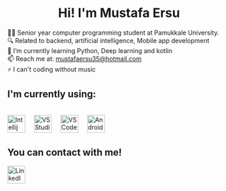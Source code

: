<h1 align="center">Hi! I'm Mustafa Ersu </h1>

<p align="left">👨‍💻 Senior year computer programming student at Pamukkale University.<br>
🔍 Related to backend, artificial intelligence, Mobile app development<br>
🌱 I’m currently learning Python, Deep learning and kotlin<br>
📫 Reach me at: <a href="mailto:mustafaersu35@hotmail.com">mustafaersu35@hotmail.com</a><br>
⚡ I can't coding without music<br>
</p>
<h2 align="left">I'm currently using:</h2><br>
<div align="left">
  <img src="https://www.stickpng.com/es/img/iconos-logotipos-emojis/companias-technologicas/logo-intellij-idea" height="40" alt="Intellij Idea" />
  <img width="12" />
  <img src="[https://www.stickpng.com/es/img/iconos-logotipos-emojis/companias-technologicas/icono-del-logotipo-de-visual-studio]" height="40" alt="VS Studio" />
  <img width="12" />
  <img src="[https://www.stickpng.com/es/img/iconos-logotipos-emojis/ranunculos/miniatura-del-logotipo-de-visual-studio-code]" height="40" alt="VS Code" />
  <img width="12" />
  <img src="[https://www.stickpng.com/es/img/deporte/estudios-de-animacion/cabeza-android]" height="40" alt="Android Studio" />
  <img width="12" /
</div>

<h2 align="left">You can contact with me!</h2>
<div align="left">
  <a href="https://www.linkedin.com/in/mustafa-ersu-19a663296/" target="_blank">
    <img src="https://www.stickpng.com/es/img/comics-y-fantasia/scribblenauts/logotipo-de-la-aplicacion-de-linkedin" width="40" height="40" alt="LinkedIn" />
</div>
